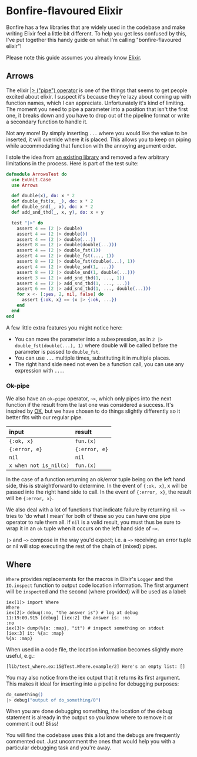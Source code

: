 # Bonfire-flavoured Elixir

Bonfire has a few libraries that are widely used in the codebase and make writing Elixir feel a little
bit different. To help you get less confused by this, I've put together this handy guide on what I'm
calling "bonfire-flavoured elixir"!

Please note this guide assumes you already know [Elixir](https://elixir-lang.org/getting-started/introduction.html).

## Arrows

The elixir [|> ("pipe") operator](https://hexdocs.pm/elixir/Kernel.html#%7C%3E/2) is one of the
things that seems to get people excited about elixir. I suspect it's because they're lazy about
coming up with function names, which I can appreciate. Unfortunately it's kind of limiting. 
The moment you need to pipe a parameter into a position that isn't the first one, it breaks down 
and you have to drop out of the pipeline format or write a secondary function to handle it.

Not any more! By simply inserting `...` where you would like the value to be inserted, it will
override where it is placed. This allows you to keep on piping while accommodating that function
with the annoying argument order.

I stole the idea from [an existing library](https://hexdocs.pm/magritte/Magritte.html) and removed a
few arbitrary limitations in the process. Here is part of the test suite:

```elixir
defmodule ArrowsTest do
  use ExUnit.Case
  use Arrows

  def double(x), do: x * 2
  def double_fst(x, _), do: x * 2
  def double_snd(_, x), do: x * 2
  def add_snd_thd(_, x, y), do: x + y

  test "|>" do
    assert 4 == (2 |> double)
    assert 4 == (2 |> double())
    assert 4 == (2 |> double(...))
    assert 8 == (2 |> double(double(...)))
    assert 4 == (2 |> double_fst(1))
    assert 4 == (2 |> double_fst(..., 1))
    assert 8 == (2 |> double_fst(double(...), 1))
    assert 4 == (2 |> double_snd(1, ...))
    assert 8 == (2 |> double_snd(1, double(...)))
    assert 3 == (2 |> add_snd_thd(1, ..., 1))
    assert 4 == (2 |> add_snd_thd(1, ..., ...))
    assert 6 == (2 |> add_snd_thd(1, ..., double(...)))
    for x <- [:yes, 2, nil, false] do
      assert {:ok, x} == (x |> {:ok, ...})
    end
  end
end
```

A few little extra features you might notice here:

* You can move the parameter into a subexpression, as in `2 |> double_fst(double(...), 1)` where
  double will be called before the parameter is passed to `double_fst`.
* You can use `...` multiple times, substituting it in multiple places.
* The right hand side need not even be a function call, you can use any expression with `...`.

### Ok-pipe

We also have an `ok-pipe` operator, `~>`, which only pipes into the next function if the result from
the last one was considered a success. It's inspired by [OK](https://hexdocs.pm/ok/readme.html), but
we have chosen to do things slightly differently so it better fits with our regular pipe.

input                    | result          |
:----------------------- | :-------------- |
`{:ok, x}`               | `fun.(x)`       |
`{:error, e}`            | `{:error, e}`   |
`nil`                    | `nil`           |
`x when not is_nil(x)`   | `fun.(x)`       |

In the case of a function returning an ok/error tuple being on the left hand side, this is
straightforward to determine. In the event of `{:ok, x}`, x will be passed into the right hand side
to call. In the event of `{:error, x}`, the result will be `{:error, x}`.

We also deal with a lot of functions that indicate failure by returning nil. `~>` tries to 'do what
I mean' for both of these so you can have one pipe operator to rule them all. If `nil` is a valid
result, you must thus be sure to wrap it in an `ok` tuple when it occurs on the left hand side of `~>`.

`|>` and `~>` compose in the way you'd expect; i.e. a `~>` receiving an error tuple or nil will stop
executing the rest of the chain of (mixed) pipes.

## Where

`Where` provides replacements for the macros in Elixir's `Logger` and the `IO.inspect` function to 
output code location information. The first argument will be `inspect`ed and the second (where
provided) will be used as a label:

```
iex(1)> import Where
Where
iex(2)> debug(:no, "the answer is") # log at debug
11:19:09.915 [debug] [iex:2] the answer is: :no
:no
iex(3)> dump(%{a: :map}, "it") # inspect something on stdout
[iex:3] it: %{a: :map}
%{a: :map}
```

When used in a code file, the location information becomes slightly more useful, e.g.:

```
[lib/test_where.ex:15@Test.Where.example/2] Here's an empty list: []
```

You may also notice from the iex output that it returns its first argument. This makes it ideal for
inserting into a pipeline for debugging purposes:

```elixir
do_something()
|> debug("output of do_something/0")
```

When you are done debugging something, the location of the debug statement is already in the output
so you know where to remove it or comment it out! Bliss!

You will find the codebase uses this a lot and the debugs are frequently commented out. Just
uncomment the ones that would help you with a particular debugging task and you're away.
